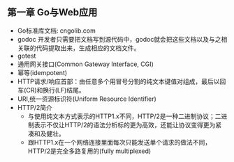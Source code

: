 ## 第一章 Go与Web应用
- Go标准库文档: cngolib.com
- godoc 开发者只需要把文档写到源代码中，godoc就会把这些文档以及与之相关联的代码提取出来，生成相应的文档文件。
- gotest 
- 通用网关接口(Common Gateway Interface, CGI)
- 幂等(idempotent)
- HTTP请求/响应首部：由任意多个用冒号分割的纯文本键值对组成，最后以回车(CR)和换行(LF)结尾。
- URI,统一资源标识符(Uniform Resource Identifier)
- HTTP/2简介
	- 与使用纯文本方式表示的HTTP1.x不同，HTTP/2是一种二进制协议；二进制表示不仅让HTTP/2的语法分析标的更为高效，还能让协议变得更为紧凑和及健壮。
	- 跟HTTP1.x在一个网络连接里面每次只能发送单个请求的做法不同，HTTP/2是完全多路复用的(fully multiplexed)